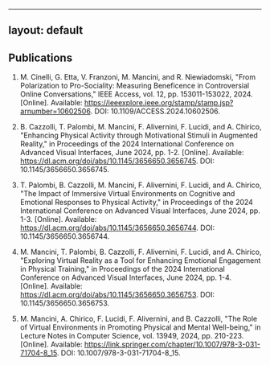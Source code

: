 
---
layout: default
---

## Publications  <a name="publications"></a>

1. M. Cinelli, G. Etta, V. Franzoni, M. Mancini, and R. Niewiadomski, "From Polarization to Pro-Sociality: Measuring Beneficence in Controversial Online Conversations," IEEE Access, vol. 12, pp. 153011-153022, 2024. [Online]. Available: https://ieeexplore.ieee.org/stamp/stamp.jsp?arnumber=10602506. DOI: 10.1109/ACCESS.2024.10602506.

2. B. Cazzolli, T. Palombi, M. Mancini, F. Alivernini, F. Lucidi, and A. Chirico, "Enhancing Physical Activity through Motivational Stimuli in Augmented Reality," in Proceedings of the 2024 International Conference on Advanced Visual Interfaces, June 2024, pp. 1-2. [Online]. Available: https://dl.acm.org/doi/abs/10.1145/3656650.3656745. DOI: 10.1145/3656650.3656745.

3. T. Palombi, B. Cazzolli, M. Mancini, F. Alivernini, F. Lucidi, and A. Chirico, "The Impact of Immersive Virtual Environments on Cognitive and Emotional Responses to Physical Activity," in Proceedings of the 2024 International Conference on Advanced Visual Interfaces, June 2024, pp. 1-3. [Online]. Available: https://dl.acm.org/doi/abs/10.1145/3656650.3656744. DOI: 10.1145/3656650.3656744.

4. M. Mancini, T. Palombi, B. Cazzolli, F. Alivernini, F. Lucidi, and A. Chirico, "Exploring Virtual Reality as a Tool for Enhancing Emotional Engagement in Physical Training," in Proceedings of the 2024 International Conference on Advanced Visual Interfaces, June 2024, pp. 1-4. [Online]. Available: https://dl.acm.org/doi/abs/10.1145/3656650.3656753. DOI: 10.1145/3656650.3656753.

5. M. Mancini, A. Chirico, F. Lucidi, F. Alivernini, and B. Cazzolli, "The Role of Virtual Environments in Promoting Physical and Mental Well-being," in Lecture Notes in Computer Science, vol. 13949, 2024, pp. 210-223. [Online]. Available: https://link.springer.com/chapter/10.1007/978-3-031-71704-8_15. DOI: 10.1007/978-3-031-71704-8_15.
